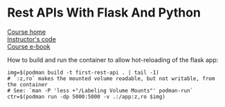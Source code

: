 # Rest APIs With Flask And Python

[Course home](https://www.udemy.com/course/rest-api-flask-and-python) \
[Instructor's code](https://github.com/tecladocode/rest-apis-flask-python) \
[Course e-book](https://rest-apis-flask.teclado.com/docs/course_intro/)


How to build and run the container to allow hot-reloading of the flask app:
```
img=$(podman build -t first-rest-api . | tail -1)
# `:z,ro` makes the mounted volume readable, but not writable, from the container
# See: `man -P 'less +"/Labeling Volume Mounts"' podman-run`
ctr=$(podman run -dp 5000:5000 -v .:/app:z,ro $img)
```
